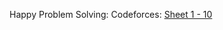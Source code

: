 Happy Problem Solving:
Codeforces: [Sheet 1 - 10](https://codeforces.com/group/MWSDmqGsZm/contests)
